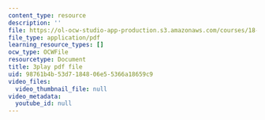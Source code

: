 ```yaml
---
content_type: resource
description: ''
file: https://ol-ocw-studio-app-production.s3.amazonaws.com/courses/18-03sc-differential-equations-fall-2011/98761b4b53d7184806e55366a18659c9_UJG0f0BSX14.pdf
file_type: application/pdf
learning_resource_types: []
ocw_type: OCWFile
resourcetype: Document
title: 3play pdf file
uid: 98761b4b-53d7-1848-06e5-5366a18659c9
video_files:
  video_thumbnail_file: null
video_metadata:
  youtube_id: null
---
```

